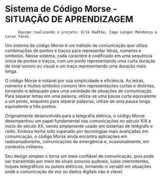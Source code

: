 # Sistema de Código Morse - SITUAÇÃO DE APRENDIZAGEM 

          Equipe realizando o projeto: Erik Radtke, Iago Longen Mendonça e Lucas Yares

Um sistema de código Morse é um método de comunicação que utiliza combinações de pontos e traços para representar letras, números e símbolos. Nesse sistema, cada caractere é codificado em uma sequência única de pontos e traços, com um ponto representando uma curta duração de sinal sonoro ou visual e um traço representando uma duração mais longa.

O código Morse é notável por sua simplicidade e eficiência. As letras, números e muitos símbolos comuns têm representações curtas e distintas, tornando-o adequado para uma variedade de situações de comunicação. Para separar letras em uma palavra, utiliza-se uma pausa curta equivalente a um ponto, enquanto para separar palavras, utiliza-se uma pausa longa equivalente a três pontos.

Originalmente desenvolvido para a telegrafia elétrica, o código Morse desempenhou um papel fundamental nas comunicações no século XIX e início do século XX, sendo amplamente usado em sistemas de telégrafo e rádio. Embora tenha sido superado por tecnologias mais avançadas em comunicação, o código Morse ainda encontra aplicações em radioamadorismo, comunicações de emergência e, ocasionalmente, em contextos militares.

Seu design simples o torna um meio confiável de comunicação, pois pode ser transmitido por meio de sinais sonoros audíveis, luzes intermitentes, toques telegráficos ou pulsos elétricos, tornando-o versátil em situações onde a comunicação de voz ou dados digitais não é viável.
